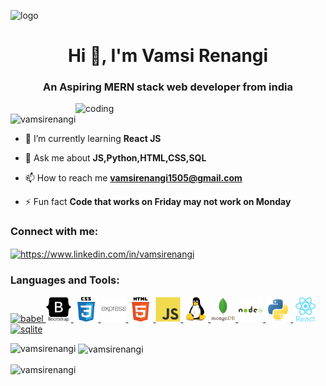 ![logo](https://img.freepik.com/free-vector/illustration-web-design_53876-18157.jpg?w=1060&t=st=1683964280~exp=1683964880~hmac=03a0f43f85502bcf7e99b1544421dd8d4e1a79d63b5b6fd90f20e543c89bc3f6)
<h1 align="center">Hi 👋, I'm Vamsi Renangi</h1>
<h3 align="center">An Aspiring MERN stack web developer from india</h3>

<img align="right" alt="coding" width="400" src="https://media.giphy.com/media/USV0ym3bVWQJJmNu3N/giphy.gif" />

<p align="left"> <img src="https://komarev.com/ghpvc/?username=vamsirenangi&label=Profile%20views&color=0e75b6&style=flat" alt="vamsirenangi" /> </p>

- 🌱 I’m currently learning **React JS**

- 💬 Ask me about **JS,Python,HTML,CSS,SQL**

- 📫 How to reach me **vamsirenangi1505@gmail.com**

- ⚡ Fun fact **Code that works on Friday may not work on Monday**

<h3 align="left">Connect with me:</h3>
<p align="left">
<a href="https://linkedin.com/in/https://www.linkedin.com/in/vamsirenangi" target="blank"><img align="center" src="https://raw.githubusercontent.com/rahuldkjain/github-profile-readme-generator/master/src/images/icons/Social/linked-in-alt.svg" alt="https://www.linkedin.com/in/vamsirenangi" height="30" width="40" /></a>
</p>

<h3 align="left">Languages and Tools:</h3>
<p align="left"> <a href="https://babeljs.io/" target="_blank" rel="noreferrer"> <img src="https://www.vectorlogo.zone/logos/babeljs/babeljs-icon.svg" alt="babel" width="40" height="40"/> </a> <a href="https://getbootstrap.com" target="_blank" rel="noreferrer"> <img src="https://raw.githubusercontent.com/devicons/devicon/master/icons/bootstrap/bootstrap-plain-wordmark.svg" alt="bootstrap" width="40" height="40"/> </a> <a href="https://www.w3schools.com/css/" target="_blank" rel="noreferrer"> <img src="https://raw.githubusercontent.com/devicons/devicon/master/icons/css3/css3-original-wordmark.svg" alt="css3" width="40" height="40"/> </a> <a href="https://expressjs.com" target="_blank" rel="noreferrer"> <img src="https://raw.githubusercontent.com/devicons/devicon/master/icons/express/express-original-wordmark.svg" alt="express" width="40" height="40"/> </a> <a href="https://www.w3.org/html/" target="_blank" rel="noreferrer"> <img src="https://raw.githubusercontent.com/devicons/devicon/master/icons/html5/html5-original-wordmark.svg" alt="html5" width="40" height="40"/> </a> <a href="https://developer.mozilla.org/en-US/docs/Web/JavaScript" target="_blank" rel="noreferrer"> <img src="https://raw.githubusercontent.com/devicons/devicon/master/icons/javascript/javascript-original.svg" alt="javascript" width="40" height="40"/> </a> <a href="https://www.linux.org/" target="_blank" rel="noreferrer"> <img src="https://raw.githubusercontent.com/devicons/devicon/master/icons/linux/linux-original.svg" alt="linux" width="40" height="40"/> </a> <a href="https://www.mongodb.com/" target="_blank" rel="noreferrer"> <img src="https://raw.githubusercontent.com/devicons/devicon/master/icons/mongodb/mongodb-original-wordmark.svg" alt="mongodb" width="40" height="40"/> </a> <a href="https://nodejs.org" target="_blank" rel="noreferrer"> <img src="https://raw.githubusercontent.com/devicons/devicon/master/icons/nodejs/nodejs-original-wordmark.svg" alt="nodejs" width="40" height="40"/> </a> <a href="https://www.python.org" target="_blank" rel="noreferrer"> <img src="https://raw.githubusercontent.com/devicons/devicon/master/icons/python/python-original.svg" alt="python" width="40" height="40"/> </a> <a href="https://reactjs.org/" target="_blank" rel="noreferrer"> <img src="https://raw.githubusercontent.com/devicons/devicon/master/icons/react/react-original-wordmark.svg" alt="react" width="40" height="40"/> </a> <a href="https://www.sqlite.org/" target="_blank" rel="noreferrer"> <img src="https://www.vectorlogo.zone/logos/sqlite/sqlite-icon.svg" alt="sqlite" width="40" height="40"/> </a> </p>

<p><img align="left" src="https://github-readme-stats.vercel.app/api/top-langs?username=vamsirenangi&show_icons=true&locale=en&layout=compact" alt="vamsirenangi" /></p>

<p>&nbsp;<img align="center" src="https://github-readme-stats.vercel.app/api?username=vamsirenangi&show_icons=true&locale=en" alt="vamsirenangi" /></p>

<p><img align="center" src="https://github-readme-streak-stats.herokuapp.com/?user=vamsirenangi&" alt="vamsirenangi" /></p>
